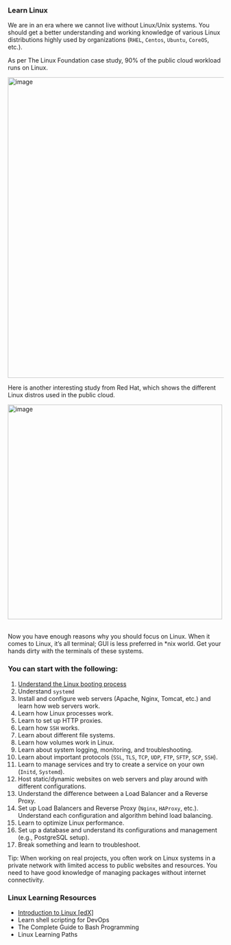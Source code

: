 ### Learn Linux

We are in an era where we cannot live without Linux/Unix systems. You should get a better understanding and working knowledge of various Linux distributions highly used by organizations (`RHEL`, `Centos`, `Ubuntu`, `CoreOS`, etc.).

As per The Linux Foundation case study, 90% of the public cloud workload runs on Linux.

<img src="https://github.com/ben-le/DevOps_Trainings/assets/34547999/01ed55be-9932-407e-87ba-cc65dec7515c" alt="image" width="700"/>

Here is another interesting study from Red Hat, which shows the different Linux distros used in the public cloud.
 
<img src="https://github.com/ben-le/DevOps_Trainings/assets/34547999/f5eb43d0-359c-4646-8fa2-5e4f8665aa0f" alt="image" width="500"/> <br><br>

Now you have enough reasons why you should focus on Linux. When it comes to Linux, it’s all terminal; GUI is less preferred in *nix world. Get your hands dirty with the terminals of these systems.

### You can start with the following:

1. [Understand the Linux booting process](Booting_Process.md)
2. Understand `systemd`
3. Install and configure web servers (Apache, Nginx, Tomcat, etc.) and learn how web servers work.
4. Learn how Linux processes work.
5. Learn to set up HTTP proxies.
6. Learn how `SSH` works.
7. Learn about different file systems.
8. Learn how volumes work in Linux.
9. Learn about system logging, monitoring, and troubleshooting.
10. Learn about important protocols (`SSL`, `TLS`, `TCP`, `UDP`, `FTP`, `SFTP`, `SCP`, `SSH`).
11. Learn to manage services and try to create a service on your own (`Initd`, `Systemd`).
12. Host static/dynamic websites on web servers and play around with different configurations.
13. Understand the difference between a Load Balancer and a Reverse Proxy.
14. Set up Load Balancers and Reverse Proxy (`Nginx`, `HAProxy`, etc.). Understand each configuration and algorithm behind load balancing.
15. Learn to optimize Linux performance.
16. Set up a database and understand its configurations and management (e.g., PostgreSQL setup).
17. Break something and learn to troubleshoot.


Tip: When working on real projects, you often work on Linux systems in a private network with limited access to public websites and resources. You need to have good knowledge of managing packages without internet connectivity.

### Linux Learning Resources

- [Introduction to Linux [edX]](https://www.edx.org/course/introduction-to-linux)
- Learn shell scripting for DevOps
- The Complete Guide to Bash Programming
- Linux Learning Paths
